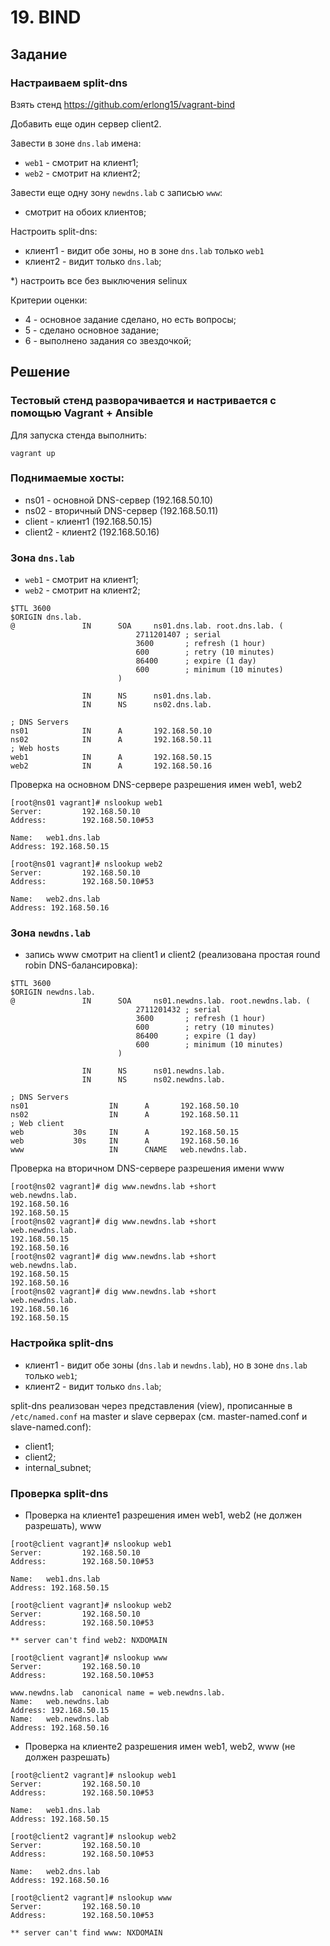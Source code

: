 # 19. BIND
## Задание

### Настраиваем split-dns

Взять стенд https://github.com/erlong15/vagrant-bind

Добавить еще один сервер client2.

Завести в зоне `dns.lab` имена:
- `web1` - смотрит на клиент1;
- `web2` - смотрит на клиент2;

Завести еще одну зону `newdns.lab` с записью `www`:
- смотрит на обоих клиентов;

Настроить split-dns:
- клиент1 - видит обе зоны, но в зоне `dns.lab` только `web1`
- клиент2 - видит только `dns.lab`;

*) настроить все без выключения selinux

Критерии оценки: 
- 4 - основное задание сделано, но есть вопросы;
- 5 - сделано основное задание;
- 6 - выполнено задания со звездочкой;

## Решение

### Тестовый стенд разворачивается и настривается с помощью Vagrant + Ansible 
Для запуска стенда выполнить: 
```
vagrant up
```
### Поднимаемые хосты:
- ns01 - основной DNS-сервер (192.168.50.10) 
- ns02 - вторичный DNS-сервер (192.168.50.11)
- client -  клиент1 (192.168.50.15)
- client2 - клиент2 (192.168.50.16)

### Зона `dns.lab`
- `web1` - смотрит на клиент1;
- `web2` - смотрит на клиент2;

```
$TTL 3600
$ORIGIN dns.lab.
@               IN      SOA     ns01.dns.lab. root.dns.lab. (
                            2711201407 ; serial
                            3600       ; refresh (1 hour)
                            600        ; retry (10 minutes)
                            86400      ; expire (1 day)
                            600        ; minimum (10 minutes)
                        )

                IN      NS      ns01.dns.lab.
                IN      NS      ns02.dns.lab.

; DNS Servers
ns01            IN      A       192.168.50.10
ns02            IN      A       192.168.50.11
; Web hosts
web1            IN      A       192.168.50.15
web2            IN      A       192.168.50.16
```
Проверка на основном DNS-сервере разрешения имен web1, web2
```
[root@ns01 vagrant]# nslookup web1
Server:         192.168.50.10
Address:        192.168.50.10#53

Name:   web1.dns.lab
Address: 192.168.50.15

[root@ns01 vagrant]# nslookup web2
Server:         192.168.50.10
Address:        192.168.50.10#53

Name:   web2.dns.lab
Address: 192.168.50.16
```

### Зона `newdns.lab`
- запись www смотрит на client1 и client2 
(реализована простая round robin DNS-балансировка):
```
$TTL 3600
$ORIGIN newdns.lab.
@               IN      SOA     ns01.newdns.lab. root.newdns.lab. (
                            2711201432 ; serial
                            3600       ; refresh (1 hour)
                            600        ; retry (10 minutes)
                            86400      ; expire (1 day)
                            600        ; minimum (10 minutes)
                        )

                IN      NS      ns01.newdns.lab.
                IN      NS      ns02.newdns.lab.

; DNS Servers
ns01                  IN      A       192.168.50.10
ns02                  IN      A       192.168.50.11
; Web client
web           30s     IN      A       192.168.50.15
web           30s     IN      A       192.168.50.16
www                   IN      CNAME   web.newdns.lab.
```
Проверка на вторичном DNS-сервере разрешения имени www
```
[root@ns02 vagrant]# dig www.newdns.lab +short
web.newdns.lab.
192.168.50.16
192.168.50.15
[root@ns02 vagrant]# dig www.newdns.lab +short
web.newdns.lab.
192.168.50.15
192.168.50.16
[root@ns02 vagrant]# dig www.newdns.lab +short
web.newdns.lab.
192.168.50.15
192.168.50.16
[root@ns02 vagrant]# dig www.newdns.lab +short
web.newdns.lab.
192.168.50.16
192.168.50.15
```
### Настройка split-dns
- клиент1 - видит обе зоны (`dns.lab` и `newdns.lab`), но в зоне `dns.lab` только `web1`;
- клиент2 - видит только `dns.lab`;

split-dns реализован через представления (view), прописанные в `/etc/named.conf` на master и slave серверах (см. master-named.conf и slave-named.conf):
- client1;
- client2;
- internal_subnet;

### Проверка split-dns
- Проверка на клиенте1 разрешения имен web1, web2 (не должен разрешать), www
```
[root@client vagrant]# nslookup web1
Server:         192.168.50.10
Address:        192.168.50.10#53

Name:   web1.dns.lab
Address: 192.168.50.15

[root@client vagrant]# nslookup web2
Server:         192.168.50.10
Address:        192.168.50.10#53

** server can't find web2: NXDOMAIN

[root@client vagrant]# nslookup www
Server:         192.168.50.10
Address:        192.168.50.10#53

www.newdns.lab  canonical name = web.newdns.lab.
Name:   web.newdns.lab
Address: 192.168.50.15
Name:   web.newdns.lab
Address: 192.168.50.16
```
- Проверка на клиенте2 разрешения имен web1, web2, www (не должен разрешать)
```
[root@client2 vagrant]# nslookup web1
Server:         192.168.50.10
Address:        192.168.50.10#53

Name:   web1.dns.lab
Address: 192.168.50.15

[root@client2 vagrant]# nslookup web2
Server:         192.168.50.10
Address:        192.168.50.10#53

Name:   web2.dns.lab
Address: 192.168.50.16

[root@client2 vagrant]# nslookup www
Server:         192.168.50.10
Address:        192.168.50.10#53

** server can't find www: NXDOMAIN
```
